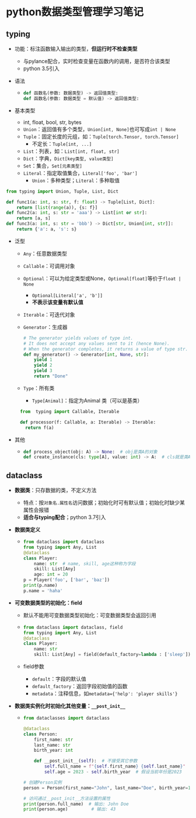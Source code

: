 # python数据类型管理学习笔记

## typing

- 功能：标注函数输入输出的类型，**但运行时不检查类型**
  
  - 与pylance配合，实时检查变量在函数内的调用，是否符合该类型
  - python 3.5引入

- 语法
  
  - ```python
    def 函数名(参数: 数据类型) -> 返回值类型:
    def 函数名(参数: 数据类型 = 默认值) -> 返回值类型:
    ```

- 基本类型
  
  - int, float, bool, str, bytes
  - `Union`：返回值有多个类型，`Union[int, None]`也可写成`int | None`
  - `Tuple`：固定长度的元组，如：`Tuple[torch.Tensor, torch.Tensor]`
    - 不定长：`Tuple[int, ...]`
  - `List`：列表，如：`List[int, float, str]`
  - `Dict`：字典，`Dict[key类型, value类型]`
  - `Set`：集合，`Set[元素类型]`
  - `Literal`：指定取值集合，`Literal['foo', 'bar']`
    - `Union`：多种类型；`Literal`：多种取值

```python
from typing import Union, Tuple, List, Dict

def func1(a: int, s: str, f: float) -> Tuple[List, Dict]:
    return [list(range(a)), {s: f}]
def func2(a: int, s: str = 'aaa') -> List[int or str]:
    return [a, s]
def func3(a: int, s: str = 'bbb') -> Dict[str, Union[int, str]]:
    return {'a': a, 's': s}
```

- 泛型
  
  - `Any`：任意数据类型
  
  - `Callable`：可调用对象
  
  - `Optional`：可以为给定类型或None，`Optional[float]`等价于`float | None`
    
    - `Optional[Literal['a', 'b']]`
    - **不表示该变量有默认值**
  
  - `Iterable`：可迭代对象
  
  - `Generator`：生成器
    
    ```python
    # The generator yields values of type int.
    # It does not accept any values sent to it (hence None).
    # When the generator completes, it returns a value of type str.
    def my_generator() -> Generator[int, None, str]:
        yield 1
        yield 2
        yield 3
        return "Done"
    ```
  
  - `Type`：所有类
    
    - `Type[Animal]`：指定为Animal 类（可以是基类）
  
  ```python
    from  typing import Callable, Iterable
  
    def processor(f: Callable, a: Iterable) -> Iterable:
      return f(a)
  ```

- 其他
  
  - ```python
    def process_object(obj: A) -> None:  # obj是类A的对象
    def create_instance(cls: type[A], value: int) -> A:  # cls就是类A
    ```

## dataclass

- **数据类**：只存数据的类，不定义方法
  
  - 特点：按`对象名.属性名`访问数据；初始化时可有默认值；初始化时缺少某属性会报错
  - **适合与typing配合**；python 3.7引入

- **数据类定义**
  
  - ```python
    from dataclass import dataclass
    from typing import Any, List
    @dataclass
    class Player:
        name: str  # name, skill, age这种称为字段
        skill: List[Any]
        age: int = 20
    p = Player('foo', ['bar', 'baz'])
    print(p.name)
    p.name = 'haha'
    ```

- **可变数据类型的初始化：field**
  
  - 默认不能用可变数据类型初始化：可变数据类型会返回引用
  
  - ```python
    from dataclass import dataclass, field
    from typing import Any, List
    @dataclass
    class Player:
        name: str
        skill: List[Any] = field(default_factory=lambda : ['sleep'])
    ```
  
  - field参数
    
    - `default`：字段的默认值
    - `default_factory`：返回字段初始值的函数
    - `metadata`：注释信息，如`metadata={'help': 'player skills'}`

- **数据类实例化时初始化其他变量：`__post_init__`**
  
  - ```python
    from dataclasses import dataclass
    
    @dataclass
    class Person:
        first_name: str
        last_name: str
        birth_year: int
    
        def __post_init__(self):  # 不接受其它参数
            self.full_name = f"{self.first_name} {self.last_name}"
            self.age = 2023 - self.birth_year  # 假设当前年份是2023
    
    # 创建Person实例
    person = Person(first_name="John", last_name="Doe", birth_year=1980)
    
    # 访问通过__post_init__方法设置的属性
    print(person.full_name)  # 输出: John Doe
    print(person.age)         # 输出: 43
    ```
